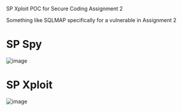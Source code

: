 SP Xploit POC for Secure Coding Assignment 2

Something like SQLMAP specifically for a vulnerable in Assignment 2
# SP Spy
![image](https://github.com/SoraAurora/SPXploit/assets/91508322/700f5bcb-e87e-4cd7-bb22-b305a35df374)
# SP Xploit
![image](https://github.com/SoraAurora/SPXploit/assets/91508322/ef633632-0917-4519-855c-c84e54990673)

